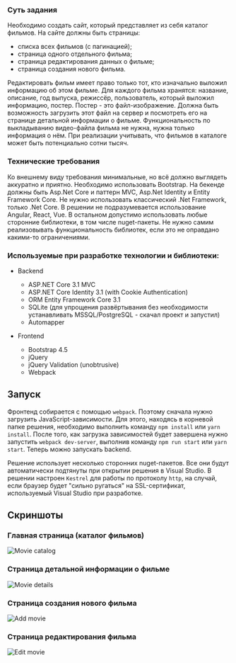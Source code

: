### Суть задания
Необходимо создать сайт, который представляет из себя каталог фильмов. На сайте должны быть страницы: 
 - списка всех фильмов (с пагинацией);
 - страница одного отдельного фильма;
 - страница редактирования данных о фильме;
 - страница создания нового фильма. 

Редактировать фильм имеет право только тот, кто изначально выложил информацию об этом фильме. Для каждого фильма хранятся: название, описание, год выпуска, режиссёр, пользователь, который выложил информацию, постер. Постер - это файл-изображение. Должна быть возможность загрузить этот файл на сервер и посмотреть его на странице детальной информации о фильме. Функциональность по выкладыванию видео-файла фильма не нужна, нужна только информация о нём. При реализации учитывать, что фильмов в каталоге может быть потенциально сотни тысяч.

### Технические требования

Ко внешнему виду требования минимальные, но всё должно выглядеть аккуратно и приятно. Необходимо использовать Bootstrap. На бекенде должны быть Asp.Net Core и паттерн MVC, Asp.Net Identity и Entity Framework Core. Не нужно использовать классический .Net Framework, только .Net Core. В решении не подразумевается использование Angular, React, Vue. В остальном допустимо использовать любые сторонние библиотеки, в том числе nuget-пакеты. Не нужно самим реализовывать функциональность библиотек, если это не оправдано какими-то ограничениями.

### Используемые при разработке технологии и библиотеки:

- Backend
  - ASP.NET Core 3.1 MVC
  - ASP.NET Core Identity 3.1 (with Cookie Authentication)
  - ORM Entity Framework Core 3.1
  - SQLite (для упрощения развёртывания без необходимости устанавливать MSSQL/PostgreSQL - скачал проект и запустил)
  - Automapper

- Frontend
  - Bootstrap 4.5
  - jQuery
  - jQuery Validation (unobtrusive)
  - Webpack

## Запуск

Фронтенд собирается с помощью ```webpack```. Поэтому сначала нужно загрузить JavaScript-зависимости. Для этого, находясь в корневой папке решения, необходимо выполнить команду ```npm install``` или ```yarn install```. После того, как загрузка зависимостей будет завершена нужно запустить ```webpack dev-server```, выполнив команду ```npm run start``` или ```yarn start```. Теперь можно запускать backend.

Решение использует несколько сторонних nuget-пакетов. Все они будут автоматически подтянуты при открытии решения в Visual Studio. В решении настроен ```Kestrel``` для работы по протоколу ```http```, на случай, если браузер будет "сильно ругаться" на SSL-сертификат, используемый Visual Studio при разработке.

## Скриншоты

### Главная страница (каталог фильмов)

![Movie catalog](/../screenshots/catalog.png)

### Страница детальной информации о фильме

![Movie details](/../screenshots/details.png)

### Страница создания нового фильма

![Add movie](/../screenshots/add-movie.png)

### Страница редактирования фильма

![Edit movie](/../screenshots/edit-movie.png)
